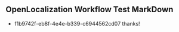 ## OpenLocalization Workflow Test MarkDown
* f1b9742f-eb8f-4e4e-b339-c6944562cd07 thanks!

<!--HONumber=Aug16_HO3-->


